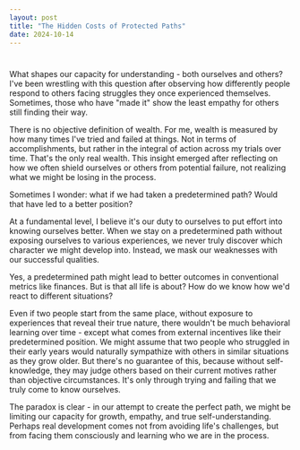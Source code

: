 ```yaml
---
layout: post
title: "The Hidden Costs of Protected Paths"
date: 2024-10-14
---
```


#

What shapes our capacity for understanding - both ourselves and others? I've been wrestling with this question after observing how differently people respond to others facing struggles they once experienced themselves. Sometimes, those who have "made it" show the least empathy for others still finding their way.

There is no objective definition of wealth. For me, wealth is measured by how many times I've tried and failed at things. Not in terms of accomplishments, but rather in the integral of action across my trials over time. That's the only real wealth. This insight emerged after reflecting on how we often shield ourselves or others from potential failure, not realizing what we might be losing in the process.

Sometimes I wonder: what if we had taken a predetermined path? Would that have led to a better position?

At a fundamental level, I believe it's our duty to ourselves to put effort into knowing ourselves better. When we stay on a predetermined path without exposing ourselves to various experiences, we never truly discover which character we might develop into. Instead, we mask our weaknesses with our successful qualities.

Yes, a predetermined path might lead to better outcomes in conventional metrics like finances. But is that all life is about? How do we know how we'd react to different situations?

Even if two people start from the same place, without exposure to experiences that reveal their true nature, there wouldn't be much behavioral learning over time - except what comes from external incentives like their predetermined position. We might assume that two people who struggled in their early years would naturally sympathize with others in similar situations as they grow older. But there's no guarantee of this, because without self-knowledge, they may judge others based on their current motives rather than objective circumstances. It's only through trying and failing that we truly come to know ourselves.

The paradox is clear - in our attempt to create the perfect path, we might be limiting our capacity for growth, empathy, and true self-understanding. Perhaps real development comes not from avoiding life's challenges, but from facing them consciously and learning who we are in the process.